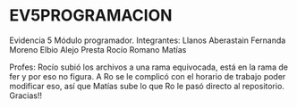 # EV5PROGRAMACION
Evidencia 5 Módulo programador. 
Integrantes: 
Llanos Aberastain Fernanda
Moreno Elbio Alejo 
Presta Rocío 
Romano Matías

Profes: Rocío subió los archivos a una rama equivocada, está en la rama de fer y por eso no figura. A Ro se le complicó con el horario de trabajo poder modificar eso, así que Matías sube lo que Ro le pasó directo al repositorio. 
Gracias!! 
